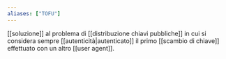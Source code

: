 ```yaml
---
aliases: ["TOFU"]
---
```


[[soluzione]] al problema di [[distribuzione chiavi pubbliche]] in cui si considera sempre [[autenticità|autenticato]] il primo [[scambio di chiave]] effettuato con un altro [[user agent]].
